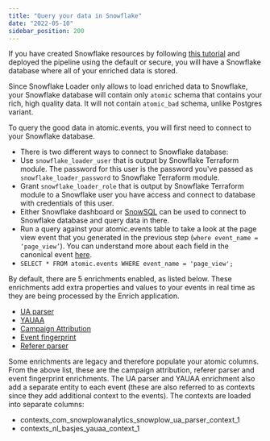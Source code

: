 ```yaml
---
title: "Query your data in Snowflake"
date: "2022-05-10"
sidebar_position: 200
---
```


If you have created Snowflake resources by following [this tutorial](/docs/migrated/open-source-quick-start/quick-start-installation-guide-on-aws/) and deployed the pipeline using the default or secure, you will have a Snowflake database where all of your enriched data is stored.

Since Snowflake Loader only allows to load enriched data to Snowflake, your Snowflake database will contain only `atomic` schema that contains your rich, high quality data. It will not contain `atomic_bad` schema, unlike Postgres variant.

To query the good data in atomic.events, you will first need to connect to your Snowflake database.

- There is two different ways to connect to Snowflake database:
- Use `snowflake_loader_user` that is output by Snowflake Terraform module. The password for this user is the password you've passed as `snowflake_loader_password` to Snowflake Terraform module.
- Grant `snowflake_loader_role` that is output by Snowflake Terraform module to a Snowflake user you have access and connect to database with credentials of this user.
- Either Snowflake dashboard or [SnowSQL](https://docs.snowflake.com/en/user-guide/snowsql.html) can be used to connect to Snowflake database and query data in there.
- Run a query against your atomic.events table to take a look at the page view event that you generated in the previous step (`where event_name = ‘page_view’`). You can understand more about each field in the canonical event [here](/docs/migrated/understanding-your-pipeline/canonical-event/).
- `SELECT * FROM atomic.events WHERE event_name = 'page_view';`

By default, there are 5 enrichments enabled, as listed below. These enrichments add extra properties and values to your events in real time as they are being processed by the Enrich application.

- [UA parser](/docs/migrated/enriching-your-data/available-enrichments/ua-parser-enrichment/)
- [YAUAA](/docs/migrated/enriching-your-data/available-enrichments/yauaa-enrichment/)
- [Campaign Attribution](/docs/migrated/enriching-your-data/available-enrichments/campaign-attribution-enrichment/)
- [Event fingerprint](/docs/migrated/enriching-your-data/available-enrichments/event-fingerprint-enrichment/)
- [Referer parser](/docs/migrated/enriching-your-data/available-enrichments/referrer-parser-enrichment/)

Some enrichments are legacy and therefore populate your atomic columns. From the above list, these are the campaign attribution, referer parser and event fingerprint enrichments. The UA parser and YAUAA enrichment also add a separate entity to each event (these are also referred to as contexts since they add additional context to the events). The contexts are loaded into separate columns:

- contexts\_com\_snowplowanalytics\_snowplow\_ua\_parser\_context\_1
- contexts\_nl\_basjes\_yauaa\_context\_1
